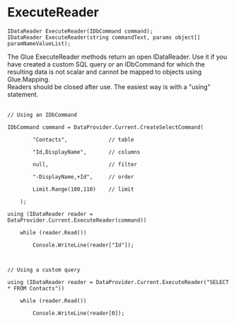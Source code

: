 # ExecuteReader #
`IDataReader ExecuteReader(IDbCommand command);`<br>
<code>IDataReader ExecuteReader(string commandText, params object[] paramNameValueList);</code>

The Glue ExecuteReader methods return an open IDataReader. Use it if you have created a custom SQL query or an IDbCommand for which the resulting data is not scalar and cannot be mapped to objects using Glue.Mapping.<br>
Readers should be closed after use. The easiest way is with a "using" statement.<br>
<br>
<pre><code>// Using an IDbCommand<br>
IDbCommand command = DataProvider.Current.CreateSelectCommand(<br>
        "Contacts",             // table <br>
        "Id,DisplayName",       // columns<br>
        null,                   // filter<br>
        "-DisplayName,+Id",     // order<br>
        Limit.Range(100,110)    // limit<br>
    );<br>
using (IDataReader reader = DataProvider.Current.ExecuteReader(command))<br>
    while (reader.Read())<br>
        Console.WriteLine(reader["Id"]);<br>
<br>
// Using a custom query<br>
using (IDataReader reader = DataProvider.Current.ExecuteReader("SELECT * FROM Contacts"))<br>
    while (reader.Read())<br>
        Console.WriteLine(reader[0]);<br>
<br>
</code></pre>